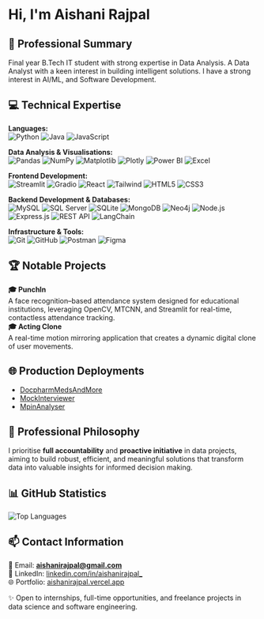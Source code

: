 # Hi, I'm Aishani Rajpal 

## 💼 Professional Summary  
Final year B.Tech IT student with strong expertise in Data Analysis. A Data Analyst with a keen interest in building intelligent solutions. I have a strong interest in AI/ML, and Software Development.


## 💻 Technical Expertise  
**Languages:**  
![Python](https://img.shields.io/badge/Python-3776AB?style=flat&logo=python&logoColor=white) ![Java](https://img.shields.io/badge/Java-007396?style=flat&logo=java&logoColor=white) ![JavaScript](https://img.shields.io/badge/JavaScript-F7DF1E?style=flat&logo=javascript&logoColor=black)  

**Data Analysis & Visualisations:**  
![Pandas](https://img.shields.io/badge/Pandas-150458?style=flat&logo=pandas&logoColor=white) ![NumPy](https://img.shields.io/badge/NumPy-013243?style=flat&logo=numpy&logoColor=white) ![Matplotlib](https://img.shields.io/badge/Matplotlib-11557C?style=flat&logo=matplotlib&logoColor=white) ![Plotly](https://img.shields.io/badge/Plotly-3F3F3F?style=flat&logo=plotly&logoColor=white) ![Power BI](https://img.shields.io/badge/Power_BI-F2C811?style=flat&logo=power-bi&logoColor=black) ![Excel](https://img.shields.io/badge/Microsoft_Excel-217346?style=flat&logo=microsoft-excel&logoColor=white)  

**Frontend Development:**  
![Streamlit](https://img.shields.io/badge/Streamlit-FF4B4B?style=flat&logo=streamlit&logoColor=white) ![Gradio](https://img.shields.io/badge/Gradio-FFD21E?style=flat&logo=gradio&logoColor=black) ![React](https://img.shields.io/badge/React-20232A?style=flat&logo=react&logoColor=61DAFB) ![Tailwind](https://img.shields.io/badge/Tailwind_CSS-38B2AC?style=flat&logo=tailwind-css&logoColor=white) ![HTML5](https://img.shields.io/badge/HTML5-E34F26?style=flat&logo=html5&logoColor=white) ![CSS3](https://img.shields.io/badge/CSS3-1572B6?style=flat&logo=css3&logoColor=white)  

**Backend Development & Databases:**  
![MySQL](https://img.shields.io/badge/MySQL-4479A1?style=flat&logo=mysql&logoColor=white) ![SQL Server](https://img.shields.io/badge/SQL_Server-CC2927?style=flat&logo=microsoftsqlserver&logoColor=white) ![SQLite](https://img.shields.io/badge/SQLite-003B57?style=flat&logo=sqlite&logoColor=white) ![MongoDB](https://img.shields.io/badge/MongoDB-47A248?style=flat&logo=mongodb&logoColor=white) ![Neo4j](https://img.shields.io/badge/Neo4j-008CC1?style=flat&logo=neo4j&logoColor=white) ![Node.js](https://img.shields.io/badge/Node.js-43853D?style=flat&logo=node.js&logoColor=white) ![Express.js](https://img.shields.io/badge/Express.js-000000?style=flat&logo=express&logoColor=white) ![REST API](https://img.shields.io/badge/REST-02569B?style=flat&logo=rest&logoColor=white) ![LangChain](https://img.shields.io/badge/LangChain-000000?style=flat&logo=chainlink&logoColor=blue)  

**Infrastructure & Tools:**  
![Git](https://img.shields.io/badge/Git-F05032?style=flat&logo=git&logoColor=white) ![GitHub](https://img.shields.io/badge/GitHub-181717?style=flat&logo=github&logoColor=white) ![Postman](https://img.shields.io/badge/Postman-FF6C37?style=flat&logo=postman&logoColor=white) ![Figma](https://img.shields.io/badge/Figma-F24E1E?style=flat&logo=figma&logoColor=white)  


## 🏆 Notable Projects  
**🎓 PunchIn**  
A face recognition–based attendance system designed for educational institutions, leveraging OpenCV, MTCNN, and Streamlit for real-time, contactless attendance tracking.
<br>
**🎓 Acting Clone**   
A real-time motion mirroring application that creates a dynamic digital clone of user movements.

## 🌐 Production Deployments
- [DocpharmMedsAndMore](https://docpharm-meds-and-more.vercel.app/)  
- [MockInterviewer](https://ai-mock-interviewer-excel.streamlit.app/)  
- [MpinAnalyser](https://mpin-security-analyser.streamlit.app/)  

## 🎯 Professional Philosophy  
I prioritise **full accountability** and **proactive initiative** in data projects, aiming to build robust, efficient, and meaningful solutions that transform data into valuable insights for informed decision making.

## 📊 GitHub Statistics  
![Top Languages](https://github-readme-stats.vercel.app/api/top-langs/?username=aishanirajpal&layout=compact&theme=radical)  

## 📫 Contact Information  
📧 Email: **aishanirajpal@gmail.com**  
🔗 LinkedIn: [linkedin.com/in/aishanirajpal_](https://www.linkedin.com/in/aishanirajpal/)   
🌐 Portfolio: [aishanirajpal.vercel.app](https://aishanirajpal.vercel.app/)  


✨ Open to internships, full-time opportunities, and freelance projects in data science and software engineering.  

<!--
**aishanirajpal/aishanirajpal** is a ✨ _special_ ✨ repository because its `README.md` (this file) appears on your GitHub profile.

Here are some ideas to get you started:

- 🔭 I’m currently working on ...
- 🌱 I’m currently learning ...
- 👯 I’m looking to collaborate on ...
- 🤔 I’m looking for help with ...
- 💬 Ask me about ...
- 📫 How to reach me: ...
- 😄 Pronouns: ...
- ⚡ Fun fact: ...
-->
